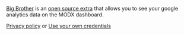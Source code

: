 [Big Brother](https://modx.com/extras/package/bigbrother) is an [open source extra](https://github.com/modmore/BigBrother) that allows you to see your google analytics data on the MODX dashboard.

[Privacy policy](Privacy) or [Use your own credentials](Custom_oAuth_Credentials)
